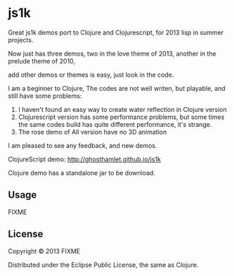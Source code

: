 # js1k


Great js1k demos port to Clojure and Clojurescript, for 2013 lisp in summer projects.

Now just has three demos, two in the love theme of 2013, another in the prelude theme of 2010,

add other demos or themes is easy, just look in the code. 

I am a beginner to Clojure, The codes are not well writen, but playable, 
and still have some problems:

1. I haven't found an easy way to create water reflection in Clojure version
2. Clojurescript version has some performance problems, but some times the same codes build has quite different performance, it's strange.
3. The rose demo of All version have no 3D animation

I am pleased to see any feedback, and new demos.


ClojureScript demo:
http://ghosthamlet.github.io/js1k

Clojure demo has a standalone jar to be download.


## Usage

FIXME

## License

Copyright © 2013 FIXME

Distributed under the Eclipse Public License, the same as Clojure.
